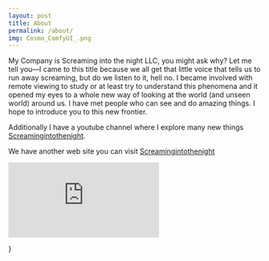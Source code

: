 ```yaml
---
layout: post
title: About
permalink: /about/
img: Cosmo_ComfyUI_.png
---
```


My Company is Screaming into the night LLC, you might ask why? Let me tell you—I came to this title because we all get that little voice that tells us to run away screaming, but do we listen to it, hell no. I became involved with remote viewing to study or at least try to understand this phenomena and it opened my eyes to a whole new way of looking at the world (and unseen world) around us. I have met people who can see and do amazing things. I hope to introduce you to this new frontier.

 Additionally I have a youtube channel where I explore many new things [Screamingintothenight](https://www.youtube.com/@jeffjones-fv3ds). 
 
We have another web site you can visit [Screamingintothenight](https://www.screamingintothenight.com)

<iframe class="video" src="https://youtube.com/live/i4uM0ZbV_Us" frameborder="0" allowfullscreen></iframe>






}

